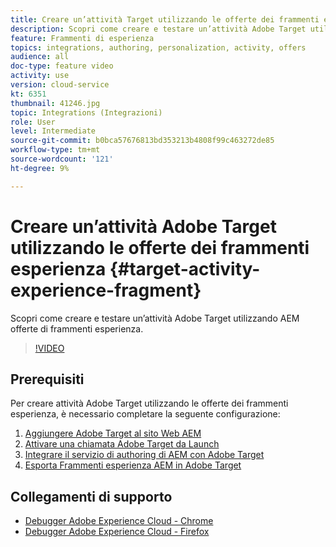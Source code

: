 ```yaml
---
title: Creare un’attività Target utilizzando le offerte dei frammenti esperienza
description: Scopri come creare e testare un’attività Adobe Target utilizzando AEM offerte di frammenti esperienza.
feature: Frammenti di esperienza
topics: integrations, authoring, personalization, activity, offers
audience: all
doc-type: feature video
activity: use
version: cloud-service
kt: 6351
thumbnail: 41246.jpg
topic: Integrations (Integrazioni)
role: User
level: Intermediate
source-git-commit: b0bca57676813bd353213b4808f99c463272de85
workflow-type: tm+mt
source-wordcount: '121'
ht-degree: 9%

---
```



# Creare un’attività Adobe Target utilizzando le offerte dei frammenti esperienza {#target-activity-experience-fragment}

Scopri come creare e testare un’attività Adobe Target utilizzando AEM offerte di frammenti esperienza.

>[!VIDEO](https://video.tv.adobe.com/v/41246?quality=12&learn=on)

## Prerequisiti

Per creare attività Adobe Target utilizzando le offerte dei frammenti esperienza, è necessario completare la seguente configurazione:

1. [Aggiungere Adobe Target al sito Web AEM](./add-target-launch-extension.md)
1. [Attivare una chiamata Adobe Target da Launch](./load-and-fire-target.md)
1. [Integrare il servizio di authoring di AEM con Adobe Target](./setup-aem-target-cloud-service.md)
1. [Esporta Frammenti esperienza AEM in Adobe Target](./export-experience-fragment-target.md)

## Collegamenti di supporto

* [Debugger Adobe Experience Cloud - Chrome](https://chrome.google.com/webstore/detail/adobe-experience-cloud-de/ocdmogmohccmeicdhlhhgepeaijenapj)
* [Debugger Adobe Experience Cloud - Firefox](https://addons.mozilla.org/en-US/firefox/addon/adobe-experience-platform-dbg/)